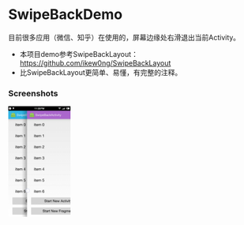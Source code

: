 # SwipeBackDemo
目前很多应用（微信、知乎）在使用的，屏幕边缘处右滑退出当前Activity。
- 本项目demo参考SwipeBackLayout：https://github.com/ikew0ng/SwipeBackLayout
- 比SwipeBackLayout更简单、易懂，有完整的注释。


### Screenshots

<img src="screenshots/Screenshot_SwipeBackDemo2.png" width="25%" />
